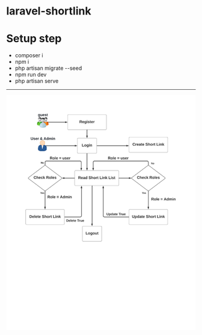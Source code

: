 # laravel-shortlink
# Setup step
- composer i
- npm i
- php artisan migrate --seed
- npm run dev
- php artisan serve

-----------------------
![alt text](https://github.com/parinya-yakanta/laravel-shortlink/blob/main/short-link-diagram.jpeg?raw=true)
